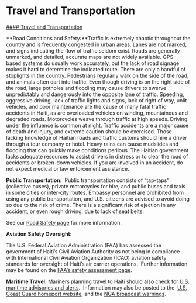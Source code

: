 # Travel and Transportation

[#### Travel and Transportation](javascript:void(0); "Travel and Transportation")

**Road Conditions and Safety:**Traffic is extremely chaotic throughout the country and is frequently congested in urban areas. Lanes are not marked, and signs indicating the flow of traffic seldom exist. Roads are generally unmarked, and detailed, accurate maps are not widely available. GPS-based systems do usually work accurately, but the lack of road signage makes it hard to determine the indicated route. There are only a handful of stoplights in the country. Pedestrians regularly walk on the side of the road, and animals often dart into traffic. Even though driving is on the right side of the road, large potholes and flooding may cause drivers to swerve unpredictably and dangerously into the opposite lane of traffic. Speeding, aggressive driving, lack of traffic lights and signs, lack of right of way, unlit vehicles, and poor maintenance are the cause of many fatal traffic accidents in Haiti, as are overloaded vehicles on winding, mountainous and degraded roads. Motorcycles weave through traffic at high speeds. Driving under the influence is common at night. Traffic accidents are a major cause of death and injury, and extreme caution should be exercised. Those lacking knowledge of Haitian roads and traffic customs should hire a driver through a tour company or hotel. Heavy rains can cause mudslides and flooding that can quickly make conditions perilous. The Haitian government lacks adequate resources to assist drivers in distress or to clear the road of accidents or broken-down vehicles. If you are involved in an accident, do not expect medical or law enforcement assistance.

**Public Transportation:**  Public transportation consists of “tap-taps” (collective buses), private motorcycles for hire, and public buses and taxis in some cities or inter-city routes. Embassy personnel are prohibited from using any public transportation, and U.S. citizens are advised to avoid doing so due to the risk of crime. There is a significant risk of ejection in any accident, or even rough driving, due to lack of seat belts.

See our [Road Safety page](http://travel.state.gov/content/passports/english/go/safety/road.html) for more information.

**Aviation Safety Oversight:**

The U.S. Federal Aviation Administration (FAA) has assessed the government of Haiti’s Civil Aviation Authority as not being in compliance with International Civil Aviation Organization (ICAO) aviation safety standards for oversight of Haiti’s air carrier operations.  Further information may be found on the [FAA’s safety assessment page](http://www.faa.gov/about/initiatives/iasa/).

**Maritime Travel:** Mariners planning travel to Haiti should also check for [U.S. maritime advisories and alerts](https://www.maritime.dot.gov/msci-alerts).  Information may also be posted to the  [U.S. Coast Guard homeport website](https://homeport.uscg.mil/), and the [NGA broadcast warnings](https://msi.nga.mil/NavWarnings).
